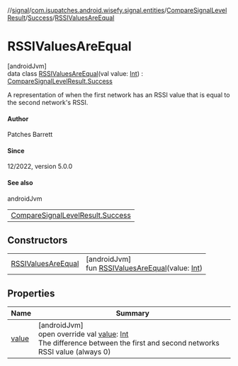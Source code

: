 //[signal](../../../../../index.md)/[com.isupatches.android.wisefy.signal.entities](../../../index.md)/[CompareSignalLevelResult](../../index.md)/[Success](../index.md)/[RSSIValuesAreEqual](index.md)

# RSSIValuesAreEqual

[androidJvm]\
data class [RSSIValuesAreEqual](index.md)(val value: [Int](https://kotlinlang.org/api/latest/jvm/stdlib/kotlin/-int/index.html)) : [CompareSignalLevelResult.Success](../index.md)

A representation of when the first network has an RSSI value that is equal to the second network's RSSI.

#### Author

Patches Barrett

#### Since

12/2022, version 5.0.0

#### See also

androidJvm

| |
|---|
| [CompareSignalLevelResult.Success](../index.md) |

## Constructors

| | |
|---|---|
| [RSSIValuesAreEqual](-r-s-s-i-values-are-equal.md) | [androidJvm]<br>fun [RSSIValuesAreEqual](-r-s-s-i-values-are-equal.md)(value: [Int](https://kotlinlang.org/api/latest/jvm/stdlib/kotlin/-int/index.html)) |

## Properties

| Name | Summary |
|---|---|
| [value](value.md) | [androidJvm]<br>open override val [value](value.md): [Int](https://kotlinlang.org/api/latest/jvm/stdlib/kotlin/-int/index.html)<br>The difference between the first and second networks RSSI value (always 0) |
